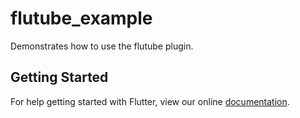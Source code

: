 # flutube_example

Demonstrates how to use the flutube plugin.

## Getting Started

For help getting started with Flutter, view our online
[documentation](https://flutter.io/).
